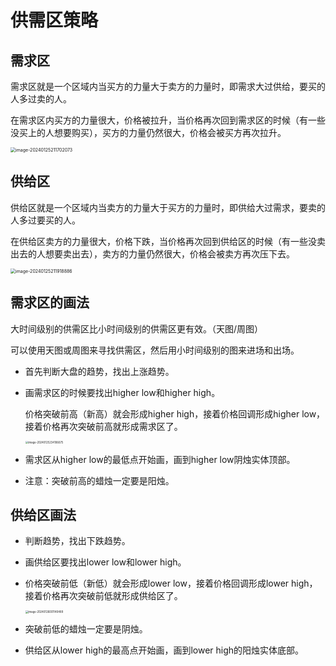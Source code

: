 # 供需区策略

## 需求区

需求区就是一个区域内当买方的力量大于卖方的力量时，即需求大过供给，要买的人多过卖的人。

在需求区内买方的力量很大，价格被拉升，当价格再次回到需求区的时候（有一些没买上的人想要购买），买方的力量仍然很大，价格会被买方再次拉升。

<img src="/Users/zhangxuan/Library/Application Support/typora-user-images/image-20240125211702073.png" alt="image-20240125211702073" style="zoom:50%;" />

## 供给区

供给区就是一个区域内当卖方的力量大于买方的力量时，即供给大过需求，要卖的人多过要买的人。

在供给区卖方的力量很大，价格下跌，当价格再次回到供给区的时候（有一些没卖出去的人想要卖出去），卖方的力量仍然很大，价格会被卖方再次压下去。

<img src="/Users/zhangxuan/Library/Application Support/typora-user-images/image-20240125211918886.png" alt="image-20240125211918886" style="zoom:50%;" />

## 需求区的画法

大时间级别的供需区比小时间级别的供需区更有效。（天图/周图）

可以使用天图或周图来寻找供需区，然后用小时间级别的图来进场和出场。

+ 首先判断大盘的趋势，找出上涨趋势。

+ 画需求区的时候要找出higher low和higher high。

  价格突破前高（新高）就会形成higher high，接着价格回调形成higher low，接着价格再次突破前高就形成需求区了。

  <img src="/Users/zhangxuan/Library/Application Support/typora-user-images/image-20240125234106675.png" alt="image-20240125234106675" style="zoom:30%;" />

+ 需求区从higher low的最低点开始画，画到higher low阴烛实体顶部。
+ 注意：突破前高的蜡烛一定要是阳烛。

## 供给区画法

+ 判断趋势，找出下跌趋势。

+ 画供给区要找出lower low和lower high。

+ 价格突破前低（新低）就会形成lower low，接着价格回调形成lower high，接着价格再次突破前低就形成供给区了。

  <img src="/Users/zhangxuan/Library/Application Support/typora-user-images/image-20240126001140489.png" alt="image-20240126001140489" style="zoom:30%;" />

+ 突破前低的蜡烛一定要是阴烛。
+ 供给区从lower high的最高点开始画，画到lower high的阳烛实体底部。